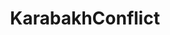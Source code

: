 ---
title: KarabakhConflict
crosslinks:
- armenia
- azerbaijan
- Turkey
- youtubefactsbot
- OpenAzerbaijan
- pakistan
- MURICA
- autotldr
- Israel
- pa
- AskHistorians
- youtubot
- worldnews
- IAmA
- KarabakhNews
- Artsakh
- john_yukis_bots
- ModSupport
- europe
- LinkFixBot
---
